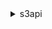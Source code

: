 <details>

<summary>
s3api
</summary>

- <details><summary>abort-multipart-upload</summary>

  * --bucket
  * --key
  * --upload-id
  * --request-payer
  * --expected-bucket-owner
  * --cli-input-json
  * --cli-input-yaml
  * --generate-cli-skeleton


- <details><summary>complete-multipart-upload</summary>

  * --bucket
  * --key
  * --multipart-upload
  * --upload-id
  * --request-payer
  * --expected-bucket-owner
  * --cli-input-json
  * --cli-input-yaml
  * --generate-cli-skeleton


- <details><summary>copy-object</summary>

  * --acl
  * --bucket
  * --cache-control
  * --content-disposition
  * --content-encoding
  * --content-language
  * --content-type
  * --copy-source
  * --copy-source-if-match
  * --copy-source-if-modified-since
  * --copy-source-if-none-match
  * --copy-source-if-unmodified-since
  * --expires
  * --grant-full-control
  * --grant-read
  * --grant-read-acp
  * --grant-write-acp
  * --key
  * --metadata
  * --metadata-directive
  * --tagging-directive
  * --server-side-encryption
  * --storage-class
  * --website-redirect-location
  * --sse-customer-algorithm
  * --sse-customer-key
  * --sse-customer-key-md5
  * --ssekms-key-id
  * --ssekms-encryption-context
  * --bucket-key-enabled
  * --no-bucket-key-enabled
  * --copy-source-sse-customer-algorithm
  * --copy-source-sse-customer-key
  * --copy-source-sse-customer-key-md5
  * --request-payer
  * --tagging
  * --object-lock-mode
  * --object-lock-retain-until-date
  * --object-lock-legal-hold-status
  * --expected-bucket-owner
  * --expected-source-bucket-owner
  * --cli-input-json
  * --cli-input-yaml
  * --generate-cli-skeleton


- <details><summary>create-bucket</summary>

  * --acl
  * --bucket
  * --create-bucket-configuration
  * --grant-full-control
  * --grant-read
  * --grant-read-acp
  * --grant-write
  * --grant-write-acp
  * --object-lock-enabled-for-bucket
  * --no-object-lock-enabled-for-bucket
  * --cli-input-json
  * --cli-input-yaml
  * --generate-cli-skeleton


- <details><summary>create-multipart-upload</summary>

  * --acl
  * --bucket
  * --cache-control
  * --content-disposition
  * --content-encoding
  * --content-language
  * --content-type
  * --expires
  * --grant-full-control
  * --grant-read
  * --grant-read-acp
  * --grant-write-acp
  * --key
  * --metadata
  * --server-side-encryption
  * --storage-class
  * --website-redirect-location
  * --sse-customer-algorithm
  * --sse-customer-key
  * --sse-customer-key-md5
  * --ssekms-key-id
  * --ssekms-encryption-context
  * --bucket-key-enabled
  * --no-bucket-key-enabled
  * --request-payer
  * --tagging
  * --object-lock-mode
  * --object-lock-retain-until-date
  * --object-lock-legal-hold-status
  * --expected-bucket-owner
  * --cli-input-json
  * --cli-input-yaml
  * --generate-cli-skeleton


- <details><summary>delete-bucket</summary>

  * --bucket
  * --expected-bucket-owner
  * --cli-input-json
  * --cli-input-yaml
  * --generate-cli-skeleton


- <details><summary>delete-bucket-analytics-configuration</summary>

  * --bucket
  * --id
  * --expected-bucket-owner
  * --cli-input-json
  * --cli-input-yaml
  * --generate-cli-skeleton


- <details><summary>delete-bucket-cors</summary>

  * --bucket
  * --expected-bucket-owner
  * --cli-input-json
  * --cli-input-yaml
  * --generate-cli-skeleton


- <details><summary>delete-bucket-encryption</summary>

  * --bucket
  * --expected-bucket-owner
  * --cli-input-json
  * --cli-input-yaml
  * --generate-cli-skeleton


- <details><summary>delete-bucket-intelligent-tiering-configuration</summary>

  * --bucket
  * --id
  * --cli-input-json
  * --cli-input-yaml
  * --generate-cli-skeleton


- <details><summary>delete-bucket-inventory-configuration</summary>

  * --bucket
  * --id
  * --expected-bucket-owner
  * --cli-input-json
  * --cli-input-yaml
  * --generate-cli-skeleton


- <details><summary>delete-bucket-lifecycle</summary>

  * --bucket
  * --expected-bucket-owner
  * --cli-input-json
  * --cli-input-yaml
  * --generate-cli-skeleton


- <details><summary>delete-bucket-metrics-configuration</summary>

  * --bucket
  * --id
  * --expected-bucket-owner
  * --cli-input-json
  * --cli-input-yaml
  * --generate-cli-skeleton


- <details><summary>delete-bucket-ownership-controls</summary>

  * --bucket
  * --expected-bucket-owner
  * --cli-input-json
  * --cli-input-yaml
  * --generate-cli-skeleton


- <details><summary>delete-bucket-policy</summary>

  * --bucket
  * --expected-bucket-owner
  * --cli-input-json
  * --cli-input-yaml
  * --generate-cli-skeleton


- <details><summary>delete-bucket-replication</summary>

  * --bucket
  * --expected-bucket-owner
  * --cli-input-json
  * --cli-input-yaml
  * --generate-cli-skeleton


- <details><summary>delete-bucket-tagging</summary>

  * --bucket
  * --expected-bucket-owner
  * --cli-input-json
  * --cli-input-yaml
  * --generate-cli-skeleton


- <details><summary>delete-bucket-website</summary>

  * --bucket
  * --expected-bucket-owner
  * --cli-input-json
  * --cli-input-yaml
  * --generate-cli-skeleton


- <details><summary>delete-object</summary>

  * --bucket
  * --key
  * --mfa
  * --version-id
  * --request-payer
  * --bypass-governance-retention
  * --no-bypass-governance-retention
  * --expected-bucket-owner
  * --cli-input-json
  * --cli-input-yaml
  * --generate-cli-skeleton


- <details><summary>delete-objects</summary>

  * --bucket
  * --delete
  * --mfa
  * --request-payer
  * --bypass-governance-retention
  * --no-bypass-governance-retention
  * --expected-bucket-owner
  * --cli-input-json
  * --cli-input-yaml
  * --generate-cli-skeleton


- <details><summary>delete-object-tagging</summary>

  * --bucket
  * --key
  * --version-id
  * --expected-bucket-owner
  * --cli-input-json
  * --cli-input-yaml
  * --generate-cli-skeleton


- <details><summary>delete-public-access-block</summary>

  * --bucket
  * --expected-bucket-owner
  * --cli-input-json
  * --cli-input-yaml
  * --generate-cli-skeleton


- <details><summary>get-bucket-accelerate-configuration</summary>

  * --bucket
  * --expected-bucket-owner
  * --cli-input-json
  * --cli-input-yaml
  * --generate-cli-skeleton


- <details><summary>get-bucket-acl</summary>

  * --bucket
  * --expected-bucket-owner
  * --cli-input-json
  * --cli-input-yaml
  * --generate-cli-skeleton


- <details><summary>get-bucket-analytics-configuration</summary>

  * --bucket
  * --id
  * --expected-bucket-owner
  * --cli-input-json
  * --cli-input-yaml
  * --generate-cli-skeleton


- <details><summary>get-bucket-cors</summary>

  * --bucket
  * --expected-bucket-owner
  * --cli-input-json
  * --cli-input-yaml
  * --generate-cli-skeleton


- <details><summary>get-bucket-encryption</summary>

  * --bucket
  * --expected-bucket-owner
  * --cli-input-json
  * --cli-input-yaml
  * --generate-cli-skeleton


- <details><summary>get-bucket-intelligent-tiering-configuration</summary>

  * --bucket
  * --id
  * --cli-input-json
  * --cli-input-yaml
  * --generate-cli-skeleton


- <details><summary>get-bucket-inventory-configuration</summary>

  * --bucket
  * --id
  * --expected-bucket-owner
  * --cli-input-json
  * --cli-input-yaml
  * --generate-cli-skeleton


- <details><summary>get-bucket-lifecycle-configuration</summary>

  * --bucket
  * --expected-bucket-owner
  * --cli-input-json
  * --cli-input-yaml
  * --generate-cli-skeleton


- <details><summary>get-bucket-location</summary>

  * --bucket
  * --expected-bucket-owner
  * --cli-input-json
  * --cli-input-yaml
  * --generate-cli-skeleton


- <details><summary>get-bucket-logging</summary>

  * --bucket
  * --expected-bucket-owner
  * --cli-input-json
  * --cli-input-yaml
  * --generate-cli-skeleton


- <details><summary>get-bucket-metrics-configuration</summary>

  * --bucket
  * --id
  * --expected-bucket-owner
  * --cli-input-json
  * --cli-input-yaml
  * --generate-cli-skeleton


- <details><summary>get-bucket-notification-configuration</summary>

  * --bucket
  * --expected-bucket-owner
  * --cli-input-json
  * --cli-input-yaml
  * --generate-cli-skeleton


- <details><summary>get-bucket-ownership-controls</summary>

  * --bucket
  * --expected-bucket-owner
  * --cli-input-json
  * --cli-input-yaml
  * --generate-cli-skeleton


- <details><summary>get-bucket-policy</summary>

  * --bucket
  * --expected-bucket-owner
  * --cli-input-json
  * --cli-input-yaml
  * --generate-cli-skeleton


- <details><summary>get-bucket-policy-status</summary>

  * --bucket
  * --expected-bucket-owner
  * --cli-input-json
  * --cli-input-yaml
  * --generate-cli-skeleton


- <details><summary>get-bucket-replication</summary>

  * --bucket
  * --expected-bucket-owner
  * --cli-input-json
  * --cli-input-yaml
  * --generate-cli-skeleton


- <details><summary>get-bucket-request-payment</summary>

  * --bucket
  * --expected-bucket-owner
  * --cli-input-json
  * --cli-input-yaml
  * --generate-cli-skeleton


- <details><summary>get-bucket-tagging</summary>

  * --bucket
  * --expected-bucket-owner
  * --cli-input-json
  * --cli-input-yaml
  * --generate-cli-skeleton


- <details><summary>get-bucket-versioning</summary>

  * --bucket
  * --expected-bucket-owner
  * --cli-input-json
  * --cli-input-yaml
  * --generate-cli-skeleton


- <details><summary>get-bucket-website</summary>

  * --bucket
  * --expected-bucket-owner
  * --cli-input-json
  * --cli-input-yaml
  * --generate-cli-skeleton


- <details><summary>get-object</summary>

  * --bucket
  * --if-match
  * --if-modified-since
  * --if-none-match
  * --if-unmodified-since
  * --key
  * --range
  * --response-cache-control
  * --response-content-disposition
  * --response-content-encoding
  * --response-content-language
  * --response-content-type
  * --response-expires
  * --version-id
  * --sse-customer-algorithm
  * --sse-customer-key
  * --sse-customer-key-md5
  * --request-payer
  * --part-number
  * --expected-bucket-owner


- <details><summary>get-object-acl</summary>

  * --bucket
  * --key
  * --version-id
  * --request-payer
  * --expected-bucket-owner
  * --cli-input-json
  * --cli-input-yaml
  * --generate-cli-skeleton


- <details><summary>get-object-legal-hold</summary>

  * --bucket
  * --key
  * --version-id
  * --request-payer
  * --expected-bucket-owner
  * --cli-input-json
  * --cli-input-yaml
  * --generate-cli-skeleton


- <details><summary>get-object-lock-configuration</summary>

  * --bucket
  * --expected-bucket-owner
  * --cli-input-json
  * --cli-input-yaml
  * --generate-cli-skeleton


- <details><summary>get-object-retention</summary>

  * --bucket
  * --key
  * --version-id
  * --request-payer
  * --expected-bucket-owner
  * --cli-input-json
  * --cli-input-yaml
  * --generate-cli-skeleton


- <details><summary>get-object-tagging</summary>

  * --bucket
  * --key
  * --version-id
  * --expected-bucket-owner
  * --request-payer
  * --cli-input-json
  * --cli-input-yaml
  * --generate-cli-skeleton


- <details><summary>get-object-torrent</summary>

  * --bucket
  * --key
  * --request-payer
  * --expected-bucket-owner


- <details><summary>get-public-access-block</summary>

  * --bucket
  * --expected-bucket-owner
  * --cli-input-json
  * --cli-input-yaml
  * --generate-cli-skeleton


- <details><summary>head-bucket</summary>

  * --bucket
  * --expected-bucket-owner
  * --cli-input-json
  * --cli-input-yaml
  * --generate-cli-skeleton


- <details><summary>head-object</summary>

  * --bucket
  * --if-match
  * --if-modified-since
  * --if-none-match
  * --if-unmodified-since
  * --key
  * --range
  * --version-id
  * --sse-customer-algorithm
  * --sse-customer-key
  * --sse-customer-key-md5
  * --request-payer
  * --part-number
  * --expected-bucket-owner
  * --cli-input-json
  * --cli-input-yaml
  * --generate-cli-skeleton


- <details><summary>help</summary>

  * 


- <details><summary>list-bucket-analytics-configurations</summary>

  * --bucket
  * --continuation-token
  * --expected-bucket-owner
  * --cli-input-json
  * --cli-input-yaml
  * --generate-cli-skeleton


- <details><summary>list-bucket-intelligent-tiering-configurations</summary>

  * --bucket
  * --continuation-token
  * --cli-input-json
  * --cli-input-yaml
  * --generate-cli-skeleton


- <details><summary>list-bucket-inventory-configurations</summary>

  * --bucket
  * --continuation-token
  * --expected-bucket-owner
  * --cli-input-json
  * --cli-input-yaml
  * --generate-cli-skeleton


- <details><summary>list-bucket-metrics-configurations</summary>

  * --bucket
  * --continuation-token
  * --expected-bucket-owner
  * --cli-input-json
  * --cli-input-yaml
  * --generate-cli-skeleton


- <details><summary>list-buckets</summary>

  * --cli-input-json
  * --cli-input-yaml
  * --generate-cli-skeleton


- <details><summary>list-multipart-uploads</summary>

  * --bucket
  * --delimiter
  * --encoding-type
  * --prefix
  * --expected-bucket-owner
  * --cli-input-json
  * --cli-input-yaml
  * --starting-token
  * --page-size
  * --max-items
  * --generate-cli-skeleton


- <details><summary>list-objects</summary>

  * --bucket
  * --delimiter
  * --encoding-type
  * --prefix
  * --request-payer
  * --expected-bucket-owner
  * --cli-input-json
  * --cli-input-yaml
  * --starting-token
  * --page-size
  * --max-items
  * --generate-cli-skeleton


- <details><summary>list-objects-v2</summary>

  * --bucket
  * --delimiter
  * --encoding-type
  * --prefix
  * --fetch-owner
  * --no-fetch-owner
  * --start-after
  * --request-payer
  * --expected-bucket-owner
  * --cli-input-json
  * --cli-input-yaml
  * --starting-token
  * --page-size
  * --max-items
  * --generate-cli-skeleton


- <details><summary>list-object-versions</summary>

  * --bucket
  * --delimiter
  * --encoding-type
  * --prefix
  * --expected-bucket-owner
  * --cli-input-json
  * --cli-input-yaml
  * --starting-token
  * --page-size
  * --max-items
  * --generate-cli-skeleton


- <details><summary>list-parts</summary>

  * --bucket
  * --key
  * --upload-id
  * --request-payer
  * --expected-bucket-owner
  * --cli-input-json
  * --cli-input-yaml
  * --starting-token
  * --page-size
  * --max-items
  * --generate-cli-skeleton


- <details><summary>put-bucket-accelerate-configuration</summary>

  * --bucket
  * --accelerate-configuration
  * --expected-bucket-owner
  * --cli-input-json
  * --cli-input-yaml
  * --generate-cli-skeleton


- <details><summary>put-bucket-acl</summary>

  * --acl
  * --access-control-policy
  * --bucket
  * --content-md5
  * --grant-full-control
  * --grant-read
  * --grant-read-acp
  * --grant-write
  * --grant-write-acp
  * --expected-bucket-owner
  * --cli-input-json
  * --cli-input-yaml
  * --generate-cli-skeleton


- <details><summary>put-bucket-analytics-configuration</summary>

  * --bucket
  * --id
  * --analytics-configuration
  * --expected-bucket-owner
  * --cli-input-json
  * --cli-input-yaml
  * --generate-cli-skeleton


- <details><summary>put-bucket-cors</summary>

  * --bucket
  * --cors-configuration
  * --content-md5
  * --expected-bucket-owner
  * --cli-input-json
  * --cli-input-yaml
  * --generate-cli-skeleton


- <details><summary>put-bucket-encryption</summary>

  * --bucket
  * --content-md5
  * --server-side-encryption-configuration
  * --expected-bucket-owner
  * --cli-input-json
  * --cli-input-yaml
  * --generate-cli-skeleton


- <details><summary>put-bucket-intelligent-tiering-configuration</summary>

  * --bucket
  * --id
  * --intelligent-tiering-configuration
  * --cli-input-json
  * --cli-input-yaml
  * --generate-cli-skeleton


- <details><summary>put-bucket-inventory-configuration</summary>

  * --bucket
  * --id
  * --inventory-configuration
  * --expected-bucket-owner
  * --cli-input-json
  * --cli-input-yaml
  * --generate-cli-skeleton


- <details><summary>put-bucket-lifecycle-configuration</summary>

  * --bucket
  * --lifecycle-configuration
  * --expected-bucket-owner
  * --cli-input-json
  * --cli-input-yaml
  * --generate-cli-skeleton


- <details><summary>put-bucket-logging</summary>

  * --bucket
  * --bucket-logging-status
  * --content-md5
  * --expected-bucket-owner
  * --cli-input-json
  * --cli-input-yaml
  * --generate-cli-skeleton


- <details><summary>put-bucket-metrics-configuration</summary>

  * --bucket
  * --id
  * --metrics-configuration
  * --expected-bucket-owner
  * --cli-input-json
  * --cli-input-yaml
  * --generate-cli-skeleton


- <details><summary>put-bucket-notification-configuration</summary>

  * --bucket
  * --notification-configuration
  * --expected-bucket-owner
  * --cli-input-json
  * --cli-input-yaml
  * --generate-cli-skeleton


- <details><summary>put-bucket-ownership-controls</summary>

  * --bucket
  * --content-md5
  * --expected-bucket-owner
  * --ownership-controls
  * --cli-input-json
  * --cli-input-yaml
  * --generate-cli-skeleton


- <details><summary>put-bucket-policy</summary>

  * --bucket
  * --content-md5
  * --confirm-remove-self-bucket-access
  * --no-confirm-remove-self-bucket-access
  * --policy
  * --expected-bucket-owner
  * --cli-input-json
  * --cli-input-yaml
  * --generate-cli-skeleton


- <details><summary>put-bucket-replication</summary>

  * --bucket
  * --content-md5
  * --replication-configuration
  * --token
  * --expected-bucket-owner
  * --cli-input-json
  * --cli-input-yaml
  * --generate-cli-skeleton


- <details><summary>put-bucket-request-payment</summary>

  * --bucket
  * --content-md5
  * --request-payment-configuration
  * --expected-bucket-owner
  * --cli-input-json
  * --cli-input-yaml
  * --generate-cli-skeleton


- <details><summary>put-bucket-tagging</summary>

  * --bucket
  * --content-md5
  * --tagging
  * --expected-bucket-owner
  * --cli-input-json
  * --cli-input-yaml
  * --generate-cli-skeleton


- <details><summary>put-bucket-versioning</summary>

  * --bucket
  * --content-md5
  * --mfa
  * --versioning-configuration
  * --expected-bucket-owner
  * --cli-input-json
  * --cli-input-yaml
  * --generate-cli-skeleton


- <details><summary>put-bucket-website</summary>

  * --bucket
  * --content-md5
  * --website-configuration
  * --expected-bucket-owner
  * --cli-input-json
  * --cli-input-yaml
  * --generate-cli-skeleton


- <details><summary>put-object</summary>

  * --acl
  * --body
  * --bucket
  * --cache-control
  * --content-disposition
  * --content-encoding
  * --content-language
  * --content-length
  * --content-md5
  * --content-type
  * --expires
  * --grant-full-control
  * --grant-read
  * --grant-read-acp
  * --grant-write-acp
  * --key
  * --metadata
  * --server-side-encryption
  * --storage-class
  * --website-redirect-location
  * --sse-customer-algorithm
  * --sse-customer-key
  * --sse-customer-key-md5
  * --ssekms-key-id
  * --ssekms-encryption-context
  * --bucket-key-enabled
  * --no-bucket-key-enabled
  * --request-payer
  * --tagging
  * --object-lock-mode
  * --object-lock-retain-until-date
  * --object-lock-legal-hold-status
  * --expected-bucket-owner
  * --cli-input-json
  * --cli-input-yaml
  * --generate-cli-skeleton


- <details><summary>put-object-acl</summary>

  * --acl
  * --access-control-policy
  * --bucket
  * --content-md5
  * --grant-full-control
  * --grant-read
  * --grant-read-acp
  * --grant-write
  * --grant-write-acp
  * --key
  * --request-payer
  * --version-id
  * --expected-bucket-owner
  * --cli-input-json
  * --cli-input-yaml
  * --generate-cli-skeleton


- <details><summary>put-object-legal-hold</summary>

  * --bucket
  * --key
  * --legal-hold
  * --request-payer
  * --version-id
  * --content-md5
  * --expected-bucket-owner
  * --cli-input-json
  * --cli-input-yaml
  * --generate-cli-skeleton


- <details><summary>put-object-lock-configuration</summary>

  * --bucket
  * --object-lock-configuration
  * --request-payer
  * --token
  * --content-md5
  * --expected-bucket-owner
  * --cli-input-json
  * --cli-input-yaml
  * --generate-cli-skeleton


- <details><summary>put-object-retention</summary>

  * --bucket
  * --key
  * --retention
  * --request-payer
  * --version-id
  * --bypass-governance-retention
  * --no-bypass-governance-retention
  * --content-md5
  * --expected-bucket-owner
  * --cli-input-json
  * --cli-input-yaml
  * --generate-cli-skeleton


- <details><summary>put-object-tagging</summary>

  * --bucket
  * --key
  * --version-id
  * --content-md5
  * --tagging
  * --expected-bucket-owner
  * --request-payer
  * --cli-input-json
  * --cli-input-yaml
  * --generate-cli-skeleton


- <details><summary>put-public-access-block</summary>

  * --bucket
  * --content-md5
  * --public-access-block-configuration
  * --expected-bucket-owner
  * --cli-input-json
  * --cli-input-yaml
  * --generate-cli-skeleton


- <details><summary>restore-object</summary>

  * --bucket
  * --key
  * --version-id
  * --restore-request
  * --request-payer
  * --expected-bucket-owner
  * --cli-input-json
  * --cli-input-yaml
  * --generate-cli-skeleton


- <details><summary>select-object-content</summary>

  * --bucket
  * --key
  * --sse-customer-algorithm
  * --sse-customer-key
  * --sse-customer-key-md5
  * --expression
  * --expression-type
  * --request-progress
  * --input-serialization
  * --output-serialization
  * --scan-range
  * --expected-bucket-owner


- <details><summary>upload-part</summary>

  * --body
  * --bucket
  * --content-length
  * --content-md5
  * --key
  * --part-number
  * --upload-id
  * --sse-customer-algorithm
  * --sse-customer-key
  * --sse-customer-key-md5
  * --request-payer
  * --expected-bucket-owner
  * --cli-input-json
  * --cli-input-yaml
  * --generate-cli-skeleton


- <details><summary>upload-part-copy</summary>

  * --bucket
  * --copy-source
  * --copy-source-if-match
  * --copy-source-if-modified-since
  * --copy-source-if-none-match
  * --copy-source-if-unmodified-since
  * --copy-source-range
  * --key
  * --part-number
  * --upload-id
  * --sse-customer-algorithm
  * --sse-customer-key
  * --sse-customer-key-md5
  * --copy-source-sse-customer-algorithm
  * --copy-source-sse-customer-key
  * --copy-source-sse-customer-key-md5
  * --request-payer
  * --expected-bucket-owner
  * --expected-source-bucket-owner
  * --cli-input-json
  * --cli-input-yaml
  * --generate-cli-skeleton


- <details><summary>wait</summary>

  * 


- <details><summary>write-get-object-response</summary>

  * --request-route
  * --request-token
  * --body
  * --status-code
  * --error-code
  * --error-message
  * --accept-ranges
  * --cache-control
  * --content-disposition
  * --content-encoding
  * --content-language
  * --content-length
  * --content-range
  * --content-type
  * --delete-marker
  * --no-delete-marker
  * --e-tag
  * --expires
  * --expiration
  * --last-modified
  * --missing-meta
  * --metadata
  * --object-lock-mode
  * --object-lock-legal-hold-status
  * --object-lock-retain-until-date
  * --parts-count
  * --replication-status
  * --request-charged
  * --restore
  * --server-side-encryption
  * --sse-customer-algorithm
  * --ssekms-key-id
  * --sse-customer-key-md5
  * --storage-class
  * --tag-count
  * --version-id
  * --bucket-key-enabled
  * --no-bucket-key-enabled
  * --cli-input-json
  * --cli-input-yaml
  * --generate-cli-skeleton


</details>

